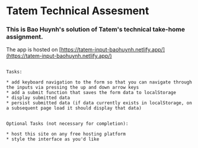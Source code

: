 # Tatem Technical Assesment

### This is Bao Huynh's solution of Tatem's technical take-home assignment.

The app is hosted on [https://tatem-input-baohuynh.netlify.app/](https://tatem-input-baohuynh.netlify.app/)

```

Tasks:

* add keyboard navigation to the form so that you can navigate through the inputs via pressing the up and down arrow keys
* add a submit function that saves the form data to localStorage
* display submitted data
* persist submitted data (if data currently exists in localStorage, on a subsequent page load it should display that data)  


Optional Tasks (not necessary for completion):

* host this site on any free hosting platform
* style the interface as you'd like

```
